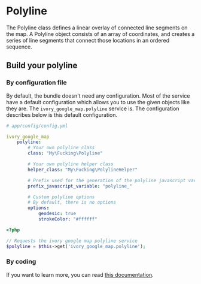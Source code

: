 # Polyline

The Polyline class defines a linear overlay of connected line segments on the map. A Polyline object consists of an
array of coordinates, and creates a series of line segments that connect those locations in an ordered sequence.

## Build your polyline

### By configuration file

By default, the bundle doesn't need any configuration. Most of the service have a default configuration which allows
you to use the given objects like they are. The ``ivory_google_map.polyline`` service is. The configuration describes
below is this default configuration.

```yaml
# app/config/config.yml

ivory_google_map
    polyline:
        # Your own polyline class
        class: "My\Fucking\Polyline"

        # Your own polyline helper class
        helper_class: "My\Fucking\PolylineHelper"

        # Prefix used for the generation of the polyline javascript variable
        prefix_javascript_variable: "polyline_"

        # Custom polyline options
        # By default, there is no options
        options:
            geodesic: true
            strokeColor: "#ffffff"
```

``` php
<?php

// Requests the ivory google map polyline service
$polyline = $this->get('ivory_google_map.polyline');
```

### By coding

If you want to learn more, you can read
[this documentation](https://github.com/egeloen/ivory-google-map/blob/master/doc/usage/overlays/polyline.md).
